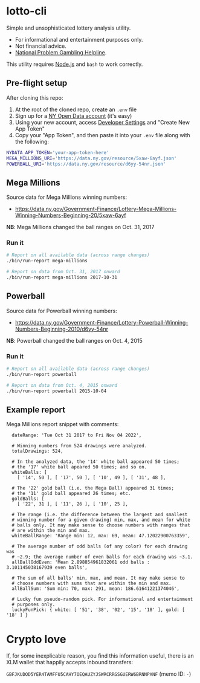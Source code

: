 # lotto-cli

Simple and unsophisticated lottery analysis utility.

* For informational and entertainment purposes only.
* Not financial advice.
* [National Problem Gambling Helpline](https://www.ncpgambling.org/).

This utility requires [Node.js](https://nodejs.org/en/) and `bash` to work correctly.

## Pre-flight setup

After cloning this repo:

1. At the root of the cloned repo, create an `.env` file
2. Sign up for a [NY Open Data account](https://data.ny.gov/login) (it's easy)
3. Using your new account, access [Developer Settings](https://data.ny.gov/profile/edit/developer_settings) and "Create New App Token"
4. Copy your "App Token", and then paste it into your `.env` file along with the following:

```bash
NYDATA_APP_TOKEN='your-app-token-here'
MEGA_MILLIONS_URI='https://data.ny.gov/resource/5xaw-6ayf.json'
POWERBALL_URI='https://data.ny.gov/resource/d6yy-54nr.json'
```

## Mega Millions

Source data for Mega Millions winning numbers:
* https://data.ny.gov/Government-Finance/Lottery-Mega-Millions-Winning-Numbers-Beginning-20/5xaw-6ayf

**NB**: Mega Millions changed the ball ranges on Oct. 31, 2017

### Run it

```bash
# Report on all available data (across range changes)
./bin/run-report mega-millions

# Report on data from Oct. 31, 2017 onward
./bin/run-report mega-millions 2017-10-31
```

## Powerball

Source data for Powerball winning numbers:
* https://data.ny.gov/Government-Finance/Lottery-Powerball-Winning-Numbers-Beginning-2010/d6yy-54nr

**NB**: Powerball changed the ball ranges on Oct. 4, 2015

### Run it

```bash
# Report on all available data (across range changes)
./bin/run-report powerball

# Report on data from Oct. 4, 2015 onward
./bin/run-report powerball 2015-10-04
```

## Example report

Mega Millions report snippet with comments:

```
  dateRange: 'Tue Oct 31 2017 to Fri Nov 04 2022',

  # Winning numbers from 524 drawings were analyzed.
  totalDrawings: 524,

  # In the analyzed data, the '14' white ball appeared 50 times;
  # the '17' white ball apeared 50 times; and so on.
  whiteBalls: [
    [ '14', 50 ], [ '17', 50 ], [ '10', 49 ], [ '31', 48 ],

  # The '22' gold ball (i.e. the Mega Ball) appeared 31 times;
  # the '11' gold ball appeared 26 times; etc.
  goldBalls: [
    [ '22', 31 ], [ '11', 26 ], [ '10', 25 ],

  # The range (i.e. the difference between the largest and smallest
  # winning number for a given drawing) min, max, and mean for white
  # balls only. It may make sense to choose numbers with ranges that
  # are within the min and max.
  whiteBallRange: 'Range min: 12, max: 69, mean: 47.12022900763359',

  # The average number of odd balls (of any color) for each drawing was
  # ~2.9; the average number of even balls for each drawing was ~3.1.
  allBallOddEven: 'Mean 2.898854961832061 odd balls : 3.101145038167939 even balls',

  # The sum of all balls' min, max, and mean. It may make sense to
  # choose numbers with sums that are within the min and max.
  allBallSum: 'Sum min: 70, max: 291, mean: 186.61641221374046',

  # Lucky fun pseudo-random pick. For informational and entertainment
  # purposes only.
  luckyFunPick: { white: [ '51', '38', '02', '15', '18' ], gold: [ '18' ] }
```

# Crypto love

If, for some inexplicable reason, you find this information useful, there is an XLM wallet that happily accepts inbound transfers:

`GBFJKUDOD5YER4TAMFFU5CAHY7OEQAUZYJSWRCRRGSGUERW6BRNNPXNF` (memo ID: `-`)
